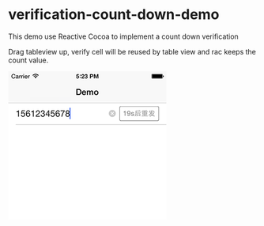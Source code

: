 # verification-count-down-demo
This demo use Reactive Cocoa to implement a count down verification

Drag tableview up, verify cell will be reused by table view and rac keeps the count value.

![Sample 1](./verifycode-demo.png)
